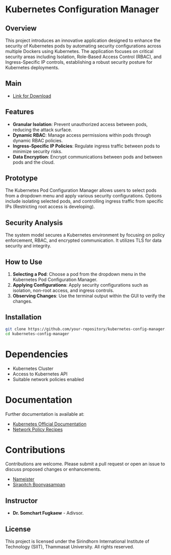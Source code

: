 # Kubernetes Configuration Manager

## Overview

This project introduces an innovative application designed to enhance the security of Kubernetes pods by automating security configurations across multiple Dockers using Kubernetes. The application focuses on critical security areas including Isolation, Role-Based Access Control (RBAC), and Ingress-Specific IP controls, establishing a robust security posture for Kubernetes deployments.


## Main
- [Link for Download](https://www.dropbox.com/scl/fo/zltqsche3d7mf559z5o7l/ADuYvkEqBfLAs8WowfkuUPk?rlkey=agye9f90sztqk70g93nstmx2a&st=eqiqw6hp&dl=0)


## Features

- **Granular Isolation**: Prevent unauthorized access between pods, reducing the attack surface.
- **Dynamic RBAC**: Manage access permissions within pods through dynamic RBAC policies.
- **Ingress-Specific IP Policies**: Regulate ingress traffic between pods to minimize security risks.
- **Data Encryption**: Encrypt communications between pods and between pods and the cloud.

## Prototype

The Kubernetes Pod Configuration Manager allows users to select pods from a dropdown menu and apply various security configurations. Options include isolating selected pods, and controlling ingress traffic from specific IPs (Restricting root access is developing).

## Security Analysis

The system model secures a Kubernetes environment by focusing on policy enforcement, RBAC, and encrypted communication. It utilizes TLS for data security and integrity.

## How to Use

1. **Selecting a Pod**: Choose a pod from the dropdown menu in the Kubernetes Pod Configuration Manager.
2. **Applying Configurations**: Apply security configurations such as isolation, non-root access, and ingress controls.
3. **Observing Changes**: Use the terminal output within the GUI to verify the changes.

## Installation

```bash
git clone https://github.com/your-repository/kubernetes-config-manager.git
cd kubernetes-config-manager
```

# Dependencies
- Kubernetes Cluster
- Access to Kubernetes API
- Suitable network policies enabled

# Documentation
Further documentation is available at:
- [Kubernetes Official Documentation](https://kubernetes.io/docs/home/)
- [Network Policy Recipes](https://github.com/ahmetb/kubernetes-network-policy-recipes)
  
# Contributions
Contributions are welcome. Please submit a pull request or open an issue to discuss proposed changes or enhancements.
-  [Nameister](https://github.com/Nameister)
-  [Sirapitch Boonyasampan](https://github.com/titlesirapitch)

## Instructor

- **Dr. Somchart Fugkaew** - Adivsor.

## License

This project is licensed under the Sirindhorn International Institute of Technology (SIIT), Thammasat University. All rights reserved.
